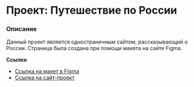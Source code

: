 # Проект: Путешествие по России

### Описание
Данный проект является одностраничным сайтом, рассказывающий о России. Страница была создана при помощи макета на сайте Figma.

**Ссылки**

* [Ссылка на макет в Figma](https://www.figma.com/file/5S2WSbEFL6awjVWJ0NWL8Q/Sprint-3_-Russia-_-desktop-mobile?node-id=28503%3A0)
* [Ссылка на сайт-проект]()
